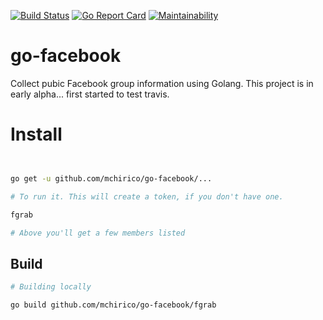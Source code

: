 [![Build Status](https://travis-ci.org/mchirico/go-facebook.svg?branch=develop)](https://travis-ci.org/mchirico/go-facebook)
[![Go Report Card](https://goreportcard.com/badge/github.com/mchirico/go-facebook)](https://goreportcard.com/report/github.com/mchirico/go-facebook)
[![Maintainability](https://api.codeclimate.com/v1/badges/5b4953a80ca9061a9007/maintainability)](https://codeclimate.com/github/mchirico/go-facebook/maintainability)
# go-facebook
Collect pubic Facebook group information using Golang. This
project is in early alpha... first started to test travis.

# Install
```bash


go get -u github.com/mchirico/go-facebook/...

# To run it. This will create a token, if you don't have one.

fgrab

# Above you'll get a few members listed

```

## Build
```bash
# Building locally

go build github.com/mchirico/go-facebook/fgrab

```